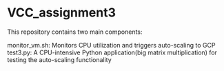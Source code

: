 # VCC_assignment3
This repository contains two main components:

monitor_vm.sh: Monitors CPU utilization and triggers auto-scaling to GCP
test3.py: A CPU-intensive Python application(big matrix multiplication) for testing the auto-scaling functionality
